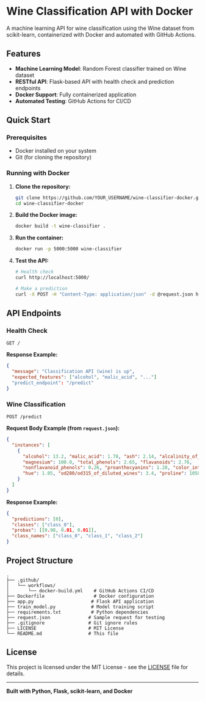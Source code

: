 # Wine Classification API with Docker

A machine learning API for wine classification using the Wine dataset from scikit-learn, containerized with Docker and automated with GitHub Actions.

## Features

-   **Machine Learning Model**: Random Forest classifier trained on Wine dataset
-   **RESTful API**: Flask-based API with health check and prediction endpoints
-   **Docker Support**: Fully containerized application
-   **Automated Testing**: GitHub Actions for CI/CD

## Quick Start

### Prerequisites

-   Docker installed on your system
-   Git (for cloning the repository)

### Running with Docker

1.  **Clone the repository:**
    ```bash
    git clone https://github.com/YOUR_USERNAME/wine-classifier-docker.git
    cd wine-classifier-docker
    ```

2.  **Build the Docker image:**
    ```bash
    docker build -t wine-classifier .
    ```

3.  **Run the container:**
    ```bash
    docker run -p 5000:5000 wine-classifier
    ```

4.  **Test the API:**
    ```bash
    # Health check
    curl http://localhost:5000/

    # Make a prediction
    curl -X POST -H "Content-Type: application/json" -d @request.json http://localhost:5000/predict
    ```

## API Endpoints

### Health Check
```http
GET /
```

**Response Example:**
```json
{
  "message": "Classification API (wine) is up",
  "expected_features": ["alcohol", "malic_acid", "..."]
  "predict_endpoint": "/predict"
}
```

### Wine Classification
```http
POST /predict
```

**Request Body Example (from `request.json`):**
```json
{
  "instances": [
    {
      "alcohol": 13.2, "malic_acid": 1.78, "ash": 2.14, "alcalinity_of_ash": 11.2,
      "magnesium": 100.0, "total_phenols": 2.65, "flavanoids": 2.76,
      "nonflavanoid_phenols": 0.26, "proanthocyanins": 1.28, "color_intensity": 4.38,
      "hue": 1.05, "od280/od315_of_diluted_wines": 3.4, "proline": 1050.0
    }
  ]
}
```

**Response Example:**
```json
{
  "predictions": [0],
  "classes": ["class_0"],
  "probas": [[0.98, 0.01, 0.01]],
  "class_names": ["class_0", "class_1", "class_2"]
}
```

## Project Structure

```
.
├── .github/
│   └── workflows/
│       └── docker-build.yml    # GitHub Actions CI/CD
├── Dockerfile                  # Docker configuration
├── app.py                     # Flask API application
├── train_model.py             # Model training script
├── requirements.txt           # Python dependencies
├── request.json              # Sample request for testing
├── .gitignore                # Git ignore rules
├── LICENSE                   # MIT License
└── README.md                 # This file
```

## License

This project is licensed under the MIT License - see the [LICENSE](LICENSE) file for details.

---

**Built with Python, Flask, scikit-learn, and Docker**
